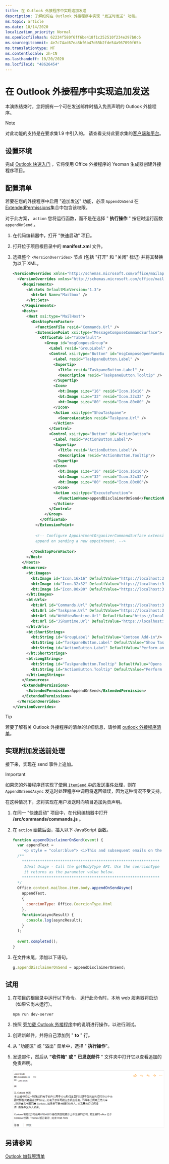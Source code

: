 ```yaml
---
title: 在 Outlook 外接程序中实现追加发送
description: 了解如何在 Outlook 外接程序中实现 "发送时发送" 功能。
ms.topic: article
ms.date: 10/14/2020
localization_priority: Normal
ms.openlocfilehash: 62234f580f6ff6be418f1c252510f234e297b0c6
ms.sourcegitcommit: 4e7c74ad67ea8bf6b47d65b2fde54a967090f65b
ms.translationtype: MT
ms.contentlocale: zh-CN
ms.lasthandoff: 10/20/2020
ms.locfileid: "48626454"
---
```

# <a name="implement-append-on-send-in-your-outlook-add-in"></a>在 Outlook 外接程序中实现追加发送

本演练结束时，您将拥有一个可在发送邮件时插入免责声明的 Outlook 外接程序。

> [!NOTE]
> 对此功能的支持是在要求集1.9 中引入的。 请查看支持此要求集的[客户端和平台](../reference/requirement-sets/outlook-api-requirement-sets.md#requirement-sets-supported-by-exchange-servers-and-outlook-clients)。

## <a name="set-up-your-environment"></a>设置环境

完成 [Outlook 快速入门](../quickstarts/outlook-quickstart.md?tabs=yeomangenerator) ，它将使用 Office 外接程序的 Yeoman 生成器创建外接程序项目。

## <a name="configure-the-manifest"></a>配置清单

若要在您的外接程序中启用 "追加发送" 功能，必须 `AppendOnSend` 在 [ExtendedPermissions](../reference/manifest/extendedpermissions.md)集合中包含该权限。

对于此方案， `action` 您将运行函数，而不是在选择 " **执行操作** " 按钮时运行函数 `appendOnSend` 。

1. 在代码编辑器中，打开 "快速启动" 项目。

1. 打开位于项目根目录中的 **manifest.xml** 文件。

1. 选择整个 `<VersionOverrides>` 节点 (包括 "打开" 和 "关闭" 标记) 并将其替换为以下 XML。

    ```XML
    <VersionOverrides xmlns="http://schemas.microsoft.com/office/mailappversionoverrides" xsi:type="VersionOverridesV1_0">
      <VersionOverrides xmlns="http://schemas.microsoft.com/office/mailappversionoverrides/1.1" xsi:type="VersionOverridesV1_1">
        <Requirements>
          <bt:Sets DefaultMinVersion="1.3">
            <bt:Set Name="Mailbox" />
          </bt:Sets>
        </Requirements>
        <Hosts>
          <Host xsi:type="MailHost">
            <DesktopFormFactor>
              <FunctionFile resid="Commands.Url" />
              <ExtensionPoint xsi:type="MessageComposeCommandSurface">
                <OfficeTab id="TabDefault">
                  <Group id="msgComposeGroup">
                    <Label resid="GroupLabel" />
                    <Control xsi:type="Button" id="msgComposeOpenPaneButton">
                      <Label resid="TaskpaneButton.Label" />
                      <Supertip>
                        <Title resid="TaskpaneButton.Label" />
                        <Description resid="TaskpaneButton.Tooltip" />
                      </Supertip>
                      <Icon>
                        <bt:Image size="16" resid="Icon.16x16" />
                        <bt:Image size="32" resid="Icon.32x32" />
                        <bt:Image size="80" resid="Icon.80x80" />
                      </Icon>
                      <Action xsi:type="ShowTaskpane">
                        <SourceLocation resid="Taskpane.Url" />
                      </Action>
                    </Control>
                    <Control xsi:type="Button" id="ActionButton">
                      <Label resid="ActionButton.Label"/>
                      <Supertip>
                        <Title resid="ActionButton.Label"/>
                        <Description resid="ActionButton.Tooltip"/>
                      </Supertip>
                      <Icon>
                        <bt:Image size="16" resid="Icon.16x16"/>
                        <bt:Image size="32" resid="Icon.32x32"/>
                        <bt:Image size="80" resid="Icon.80x80"/>
                      </Icon>
                      <Action xsi:type="ExecuteFunction">
                        <FunctionName>appendDisclaimerOnSend</FunctionName>
                      </Action>
                    </Control>
                  </Group>
                </OfficeTab>
              </ExtensionPoint>

              <!-- Configure AppointmentOrganizerCommandSurface extension point to support
              append on sending a new appointment. -->

            </DesktopFormFactor>
          </Host>
        </Hosts>
        <Resources>
          <bt:Images>
            <bt:Image id="Icon.16x16" DefaultValue="https://localhost:3000/assets/icon-16.png"/>
            <bt:Image id="Icon.32x32" DefaultValue="https://localhost:3000/assets/icon-32.png"/>
            <bt:Image id="Icon.80x80" DefaultValue="https://localhost:3000/assets/icon-80.png"/>
          </bt:Images>
          <bt:Urls>
            <bt:Url id="Commands.Url" DefaultValue="https://localhost:3000/commands.html" />
            <bt:Url id="Taskpane.Url" DefaultValue="https://localhost:3000/taskpane.html" />
            <bt:Url id="WebViewRuntime.Url" DefaultValue="https://localhost:3000/commands.html" />
            <bt:Url id="JSRuntime.Url" DefaultValue="https://localhost:3000/runtime.js" />
          </bt:Urls>
          <bt:ShortStrings>
            <bt:String id="GroupLabel" DefaultValue="Contoso Add-in"/>
            <bt:String id="TaskpaneButton.Label" DefaultValue="Show Taskpane"/>
            <bt:String id="ActionButton.Label" DefaultValue="Perform an action"/>
          </bt:ShortStrings>
          <bt:LongStrings>
            <bt:String id="TaskpaneButton.Tooltip" DefaultValue="Opens a pane displaying all available properties."/>
            <bt:String id="ActionButton.Tooltip" DefaultValue="Perform an action when clicked."/>
          </bt:LongStrings>
        </Resources>
        <ExtendedPermissions>
          <ExtendedPermission>AppendOnSend</ExtendedPermission>
        </ExtendedPermissions>
      </VersionOverrides>
    </VersionOverrides>
    ```

> [!TIP]
> 若要了解有关 Outlook 外接程序的清单的详细信息，请参阅 [outlook 外接程序清单](manifests.md)。

## <a name="implement-append-on-send-handling"></a>实现附加发送前处理

接下来，实现在 send 事件上追加。

> [!IMPORTANT]
> 如果您的外接程序还实现了[使用 `ItemSend` 中的发送事件处理](outlook-on-send-addins.md)，则在 `AppendOnSendAsync` 发送时处理程序中调用将返回错误，因为这种情况不受支持。

在这种情况下，您将实现在用户发送时向项目追加免责声明。

1. 在同一 "快速启动" 项目中，在代码编辑器中打开 **/src/commands/commands.js** 。

1. 在 `action` 函数后面，插入以下 JavaScript 函数。

    ```js
    function appendDisclaimerOnSend(event) {
      var appendText =
        '<p style = "color:blue"> <i>This and subsequent emails on the same topic are for discussion and information purposes only. Only those matters set out in a fully executed agreement are legally binding. This email may contain confidential information and should not be shared with any third party without the prior written agreement of Contoso. If you are not the intended recipient, take no action and contact the sender immediately.<br><br>Contoso Limited (company number 01624297) is a company registered in England and Wales whose registered office is at Contoso Campus, Thames Valley Park, Reading RG6 1WG</i></p>';  
      /**
        *************************************************************
         Ideal Usage - Call the getBodyType API. Use the coercionType
         it returns as the parameter value below.
        *************************************************************
      */
      Office.context.mailbox.item.body.appendOnSendAsync(
        appendText,
        {
          coercionType: Office.CoercionType.Html
        },
        function(asyncResult) {
          console.log(asyncResult);
        }
      );

      event.completed();
    }
    ```

1. 在文件末尾，添加以下语句。

    ```js
    g.appendDisclaimerOnSend = appendDisclaimerOnSend;
    ```

## <a name="try-it-out"></a>试用

1. 在项目的根目录中运行以下命令。 运行此命令时，本地 web 服务器将启动（如果它尚未运行）。

    ```command&nbsp;line
    npm run dev-server
    ```

1. 按照 [旁加载 Outlook 外接程序](sideload-outlook-add-ins-for-testing.md)中的说明进行操作，以进行测试。

1. 创建新邮件，并将自己添加到 " **to** " 行。

1. 从 "功能区" 或 "溢出" 菜单中，选择 " **执行操作**"。

1. 发送邮件，然后从 **"收件箱" 或 "** **已发送邮件** " 文件夹中打开它以查看追加的免责声明。

    ![在 Outlook 网页版上追加的包含免责声明的示例邮件的屏幕截图。](../images/outlook-web-append-disclaimer.png)

## <a name="see-also"></a>另请参阅

[Outlook 加载项清单](manifests.md)
